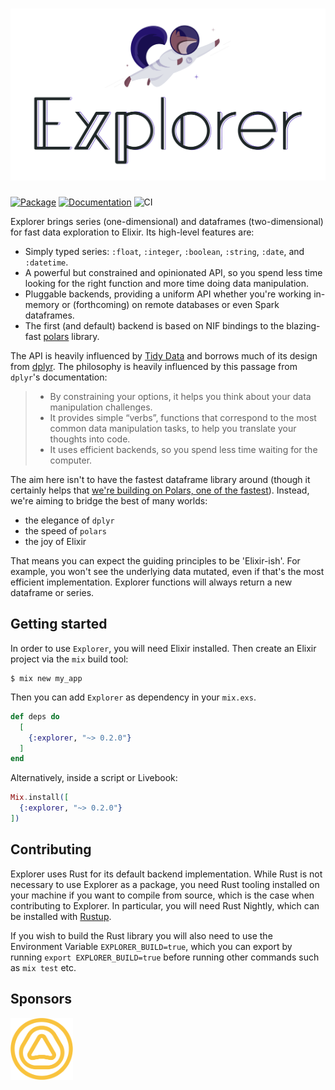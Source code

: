 <h1><img src="explorer.png" alt="Explorer"></h1>

[![Package](https://img.shields.io/hexpm/v/explorer.svg)](https://hex.pm/packages/explorer) [![Documentation](http://img.shields.io/badge/hex.pm-docs-green.svg?style=flat)](https://hexdocs.pm/explorer) ![CI](https://github.com/elixir-nx/explorer/actions/workflows/ci.yml/badge.svg)

Explorer brings series (one-dimensional) and dataframes (two-dimensional) for fast data exploration to Elixir. Its high-level features are:

- Simply typed series: `:float`, `:integer`, `:boolean`, `:string`, `:date`, and `:datetime`.
- A powerful but constrained and opinionated API, so you spend less time looking for the right
  function and more time doing data manipulation.
- Pluggable backends, providing a uniform API whether you're working in-memory or (forthcoming) on
  remote databases or even Spark dataframes.
- The first (and default) backend is based on NIF bindings to the blazing-fast
  [polars](https://docs.rs/polars) library.

The API is heavily influenced by [Tidy Data](https://vita.had.co.nz/papers/tidy-data.pdf) and
borrows much of its design from [dplyr](https://dplyr.tidyverse.org). The philosophy is heavily
influenced by this passage from `dplyr`'s documentation:

> - By constraining your options, it helps you think about your data manipulation challenges.
> - It provides simple “verbs”, functions that correspond to the most common data manipulation
>   tasks, to help you translate your thoughts into code.
> - It uses efficient backends, so you spend less time waiting for the computer.

The aim here isn't to have the fastest dataframe library around (though it certainly helps that
[we're building on Polars, one of the fastest](https://h2oai.github.io/db-benchmark/)). Instead, we're
aiming to bridge the best of many worlds:

- the elegance of `dplyr`
- the speed of `polars`
- the joy of Elixir

That means you can expect the guiding principles to be 'Elixir-ish'. For example, you won't see
the underlying data mutated, even if that's the most efficient implementation. Explorer functions
will always return a new dataframe or series.

## Getting started

In order to use `Explorer`, you will need Elixir installed. Then create an
Elixir project via the `mix` build tool:

```
$ mix new my_app
```

Then you can add `Explorer` as dependency in your `mix.exs`.

```elixir
def deps do
  [
    {:explorer, "~> 0.2.0"}
  ]
end
```

Alternatively, inside a script or Livebook:

```elixir
Mix.install([
  {:explorer, "~> 0.2.0"}
])
```

## Contributing

Explorer uses Rust for its default backend implementation. While Rust is not necessary to
use Explorer as a package, you need Rust tooling installed on your machine if you want to
compile from source, which is the case when contributing to Explorer. In particular, you
will need Rust Nightly, which can be installed with [Rustup](https://rust-lang.github.io/rustup/installation/index.html).

If you wish to build the Rust library you will also need to use the Environment Variable `EXPLORER_BUILD=true`, which you can export
by running `export EXPLORER_BUILD=true` before running other commands such as `mix test` etc.

## Sponsors

<a href="https://amplified.ai"><img src="sponsors/amplified.png" width=100 alt="Amplified"></a>
